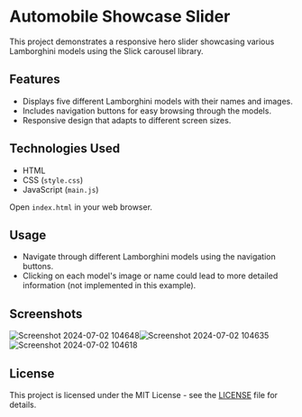 # Automobile Showcase Slider

This project demonstrates a responsive hero slider showcasing various Lamborghini models using the Slick carousel library.

## Features

- Displays five different Lamborghini models with their names and images.
- Includes navigation buttons for easy browsing through the models.
- Responsive design that adapts to different screen sizes.

## Technologies Used

- HTML
- CSS (`style.css`)
- JavaScript (`main.js`)

 Open `index.html` in your web browser.

## Usage

- Navigate through different Lamborghini models using the navigation buttons.
- Clicking on each model's image or name could lead to more detailed information (not implemented in this example).

## Screenshots


![Screenshot 2024-07-02 104648](https://github.com/ab1ngeorge/Automobile-Showcase-Slider/assets/131862797/80dc330d-d12a-4aa5-9e71-b3d306359357)![Screenshot 2024-07-02 104635](https://github.com/ab1ngeorge/Automobile-Showcase-Slider/assets/131862797/5d554a05-f563-467e-b02c-67af1bc391d3)
![Screenshot 2024-07-02 104618](https://github.com/ab1ngeorge/Automobile-Showcase-Slider/assets/131862797/f3a7cd5d-97a5-4863-af6e-558fade281f6)

## License

This project is licensed under the MIT License - see the [LICENSE](LICENSE) file for details.
